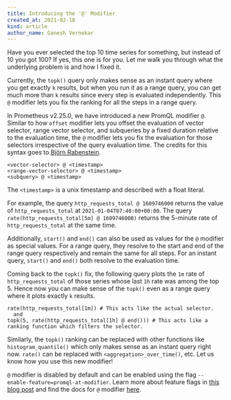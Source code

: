 ```yaml
---
title: Introducing the '@' Modifier
created_at: 2021-02-18
kind: article
author_name: Ganesh Vernekar
---
```


Have you ever selected the top 10 time series for something, but instead of 10 you got 100? If yes, this one is for you. Let me walk you through what the underlying problem is and how I fixed it.

Currently, the `topk()` query only makes sense as an instant query where you get exactly `k` results, but when you run it as a range query, you can get much more than `k` results since every step is evaluated independently. This `@` modifier lets you fix the ranking for all the steps in a range query.

In Prometheus v2.25.0, we have introduced a new PromQL modifier `@`. Similar to how `offset` modifier lets you offset the evaluation of vector selector, range vector selector, and subqueries by a fixed duration relative to the evaluation time, the `@` modifier lets you fix the evaluation for those selectors irrespective of the query evaluation time. The credits for this syntax goes to [Björn Rabenstein](https://github.com/beorn7/).

    <vector-selector> @ <timestamp>
    <range-vector-selector> @ <timestamp>
    <subquery> @ <timestamp>

The `<timestamp>` is a unix timestamp and described with a float literal.

For example, the query `http_requests_total @ 1609746000` returns the value of `http_requests_total` at `2021-01-04T07:40:00+00:00`. The query `rate(http_requests_total[5m] @ 1609746000)` returns the 5-minute rate of `http_requests_total` at the same time.

Additionally, `start()` and `end()` can also be used as values for the `@` modifier as special values. For a range query, they resolve to the start and end of the range query respectively and remain the same for all steps. For an instant query, `start()` and `end()` both resolve to the evaluation time.

Coming back to the `topk()` fix, the following query plots the `1m` rate of `http_requests_total` of those series whose last `1h` rate was among the top 5. Hence now you can make sense of the `topk()` even as a range query where it plots exactly `k` results.

    rate(http_requests_total[1m]) # This acts like the actual selector.
      and
    topk(5, rate(http_requests_total[1h] @ end())) # This acts like a ranking function which filters the selector.

Similarly, the `topk()` ranking can be replaced with other functions like `histogram_quantile()` which only makes sense as an instant query right now. `rate()` can be replaced with `<aggregation>_over_time()`, etc. Let us know how you use this new modifier!

`@` modifier is disabled by default and can be enabled using the flag `--enable-feature=promql-at-modifier`. Learn more about feature flags in [this blog post](https://prometheus.io/blog/2021/02/17/introducing-feature-flags/) and find the docs for `@` modifier [here](https://prometheus.io/docs/prometheus/latest/querying/basics/#modifier).